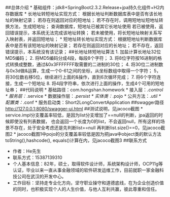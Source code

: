##总体介绍
    *   基础组件：jdk8+SpringBoot2.3.2.Release+jpa持久化组件+H2内存数据库
    *   长地址转短地址实现方式：
            根据长地址判断数据库表中是否有该长地址的映射记录；
            若存在则返回对应的短地址；
            若不存在时，调用短地址短地址转换方法，生成短地址；
                查询数据库，短地址已被其它长地址使用
                    若已被使用，返回错误提示，本系统无法完成该地址转换；
                    若未被使用，将长短地址映射关系写入映射表，并返回短地址；
    *   短地址转长地址实现方式：
            根据短地址判断数据库表中是否有该短地址的映射记录；
            若存在则返回对应的长地址；
            若不存在，返回错误提示，本系统没有该记录；
##长地址转短地址算法
    1.  加盐计算长地址32位MD5编码；
    2.  将MD5编码分成4段，每段8个字符；
    3.      将8位字符按16进制的格式转换成整数，通过&0x3FFFFFFF取需要的二进制的30位；
    4.      将30位二进制数与0x3d做&运算，生成一个0-61之间的坐标，从坐标数组中取得一个字符；
    5，         将30位数右移5位，继续进行上面的&操作，直到6次循环完成；
    7.      将6个字符连接，生成一个短地址
    8.  将4段字符串，依次进行上面的操作，生成4个可用的短地址串；
##代码说明
    *   基础路径：com.hongshan.homework
    *   接入层：*.control
    *   服务层：*.service
    *   数据操作层：*.persist
    *   实体类：*.pojo
    *   公共方法：*.util
    *   配置类：*.conf
    *   服务启动类：Short2LongConvertApplication
##swagger路径
http://127.0.0.1:8080/swagger-ui.html
##测试说明，见jacoco截图
	*	service.impl分支覆盖率较低，是因为list分支增加了==null的判断，jpa返回的时候即使没有列表数据，
		也会返回一个长度为0的list，不会返回null，所有这样的场景不存在，处于安全考虑还是先判断list==null
		再判断list.size()==0，见jacoco截图2
	*	jacoco截图1中pojo的分支覆盖率较低是因为把java中object类的默认方法toString(),hashcode(),
		equals()计算在内，见jacoco截图3
##联系方式
*   作者：He先生
*   联系方式：15387139310
*   个人基本信息：82年，硕士，取得软件设计师，系统架构设计师，OCP11g等认证，毕业以来一直从事金融领域的软件研发运维工作，目前就职一家金融科技公司在武汉的开发中心。
*   工作目标：坚持走专业化方向，坚守职业操守和道德底线，在为企业创造价值的同时，也积极实现个人的人生价值，与他人互利共赢，彼此尊重和信任。
